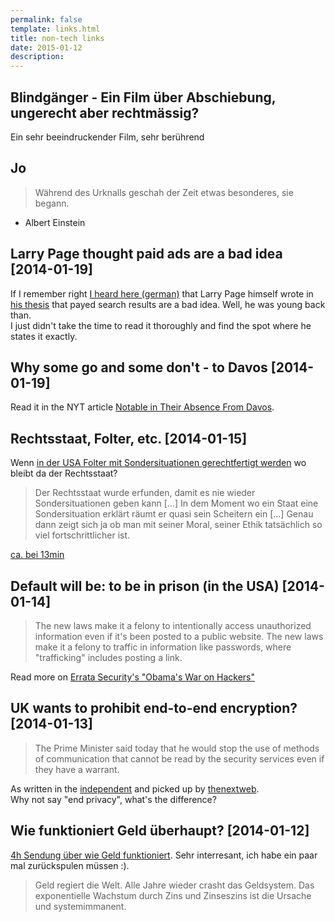 ```yaml
---
permalink: false
template: links.html
title: non-tech links
date: 2015-01-12
description:
---
```


## Blindgänger - Ein Film über Abschiebung, ungerecht aber rechtmässig?

Ein sehr beeindruckender Film, sehr berührend

## Jo

> Während des Urknalls geschah der Zeit etwas besonderes, 
> sie begann.

- Albert Einstein

## Larry Page thought paid ads are a bad idea [2014-01-19]

If I remember right [I heard here (german)](http://www.ardmediathek.de/tv/Reportage-Dokumentation/Die-Story-im-Ersten-Die-geheime-Macht-v/Das-Erste/Video?documentId=25070276&bcastId=799280) that 
Larry Page himself wrote in [his thesis](http://infolab.stanford.edu/~backrub/google.html) 
that payed search results are a bad idea. Well, he was young back than.  
I just didn't take the time to read it thoroughly and find the spot where he states it exactly.

## Why some go and some don't - to Davos [2014-01-19]

Read it in the NYT article [Notable in Their Absence From Davos](http://dealbook.nytimes.com/2014/01/20/notable-in-their-absence-from-davos/).

## Rechtsstaat, Folter, etc. [2014-01-15]

Wenn [in der USA Folter mit Sondersituationen gerechtfertigt werden](http://www.progressive.org/news/2014/12/187936/war-how-cia-justifies-torture)
wo bleibt da der Rechtsstaat?

> Der Rechtsstaat wurde erfunden, damit es nie wieder Sondersituationen geben kann [...]
> In dem Moment wo ein Staat eine Sondersituation erklärt räumt er quasi sein Scheitern ein [...]
> Genau dann zeigt sich ja ob man mit seiner Moral, seiner Ethik tatsächlich so viel fortschrittlicher
> ist.

[ca. bei 13min](http://kenfm.de/blog/2014/12/17/cia-folterbericht/)

## Default will be: to be in prison (in the USA) [2014-01-14]

> The new laws make it a felony to intentionally access unauthorized information even if it's been posted to a public website. The new laws make it a felony to traffic in information like passwords, where "trafficking" includes posting a link.

Read more on [Errata Security's "Obama's War on Hackers"](http://blog.erratasec.com/2015/01/obams-war-on-hackers.html#.VLZx4qcqmnQ)

## UK wants to prohibit end-to-end encryption? [2014-01-13]

> The Prime Minister said today that he would stop the use of methods of communication that cannot be read by the security services even if they have a warrant.

As written in the [independent](http://www.independent.co.uk/life-style/gadgets-and-tech/news/whatsapp-and-snapchat-could-be-banned-under-new-surveillance-plans-9973035.html)
and picked up by [thenextweb](http://thenextweb.com/opinion/2015/01/13/david-camerons-plan-ban-end-end-encryption-catastrophic-internet-freedom/).  
Why not say "end privacy", what's the difference?


## Wie funktioniert Geld überhaupt? [2014-01-12]

[4h Sendung über wie Geld funktioniert](http://vimeo.com/33908662). Sehr interresant,
ich habe ein paar mal zurückspulen müssen :).

> Geld regiert die Welt. Alle Jahre wieder crasht das Geldsystem. Das exponentielle Wachstum durch Zins und Zinseszins ist die Ursache und systemimmanent.
